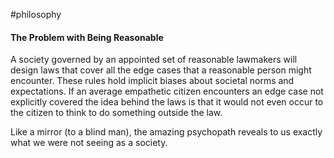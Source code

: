 #philosophy
#### The Problem with Being Reasonable
A society governed by an appointed set of reasonable lawmakers will design laws that cover all the edge cases that a reasonable person might encounter. These rules hold implicit biases about societal norms and expectations. If an average empathetic citizen encounters an edge case not explicitly covered the idea behind the laws is that it would not even occur to the citizen to think to do something outside the law.

Like a mirror (to a blind man), the amazing psychopath reveals to us exactly what we were not seeing as a society.




